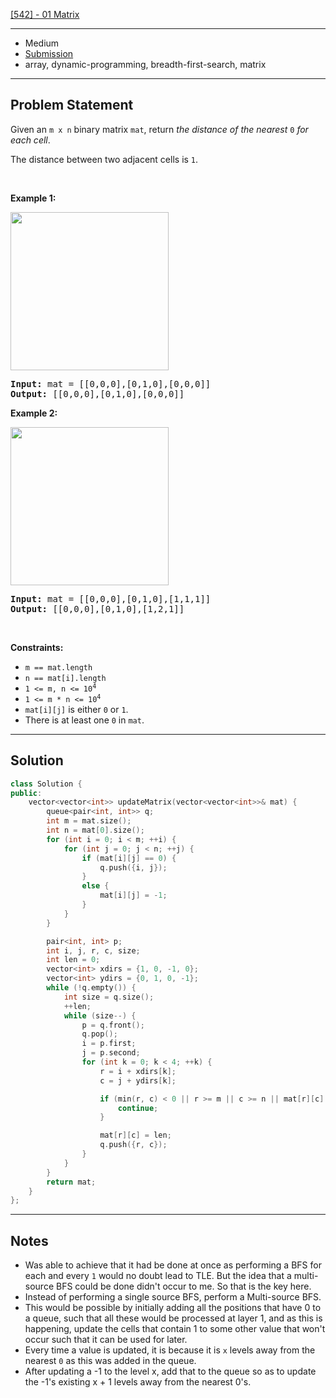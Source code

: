 [[542] - 01 Matrix](https://leetcode.com/problems/01-matrix)

---

- Medium
- [Submission](https://leetcode.com/problems/01-matrix/submissions/1024036946/)
- array, dynamic-programming, breadth-first-search, matrix

---

## Problem Statement

<p>Given an <code>m x n</code> binary matrix <code>mat</code>, return <em>the distance of the nearest </em><code>0</code><em> for each cell</em>.</p>

<p>The distance between two adjacent cells is <code>1</code>.</p>

<p>&nbsp;</p>
<p><strong class="example">Example 1:</strong></p>
<img alt="" src="https://assets.leetcode.com/uploads/2021/04/24/01-1-grid.jpg" style="width: 253px; height: 253px;" />
<pre>
<strong>Input:</strong> mat = [[0,0,0],[0,1,0],[0,0,0]]
<strong>Output:</strong> [[0,0,0],[0,1,0],[0,0,0]]
</pre>

<p><strong class="example">Example 2:</strong></p>
<img alt="" src="https://assets.leetcode.com/uploads/2021/04/24/01-2-grid.jpg" style="width: 253px; height: 253px;" />
<pre>
<strong>Input:</strong> mat = [[0,0,0],[0,1,0],[1,1,1]]
<strong>Output:</strong> [[0,0,0],[0,1,0],[1,2,1]]
</pre>

<p>&nbsp;</p>
<p><strong>Constraints:</strong></p>

<ul>
	<li><code>m == mat.length</code></li>
	<li><code>n == mat[i].length</code></li>
	<li><code>1 &lt;= m, n &lt;= 10<sup>4</sup></code></li>
	<li><code>1 &lt;= m * n &lt;= 10<sup>4</sup></code></li>
	<li><code>mat[i][j]</code> is either <code>0</code> or <code>1</code>.</li>
	<li>There is at least one <code>0</code> in <code>mat</code>.</li>
</ul>


---

## Solution

```cpp
class Solution {
public:
    vector<vector<int>> updateMatrix(vector<vector<int>>& mat) {
        queue<pair<int, int>> q;
        int m = mat.size();
        int n = mat[0].size();
        for (int i = 0; i < m; ++i) {
            for (int j = 0; j < n; ++j) {
                if (mat[i][j] == 0) {
                    q.push({i, j});
                }
                else {
                    mat[i][j] = -1;
                }
            }
        }

        pair<int, int> p;
        int i, j, r, c, size;
        int len = 0;
        vector<int> xdirs = {1, 0, -1, 0};
        vector<int> ydirs = {0, 1, 0, -1};
        while (!q.empty()) {
            int size = q.size();
            ++len;
            while (size--) {
                p = q.front();
                q.pop();
                i = p.first;
                j = p.second;
                for (int k = 0; k < 4; ++k) {
                    r = i + xdirs[k];
                    c = j + ydirs[k];

                    if (min(r, c) < 0 || r >= m || c >= n || mat[r][c] != -1) {
                        continue;
                    }

                    mat[r][c] = len;
                    q.push({r, c});
                }
            }
        }
        return mat;
    }
};
```

---

## Notes

- Was able to achieve that it had be done at once as performing a BFS for each and every `1` would no doubt lead to TLE. But the idea that a multi-source BFS could be done didn't occur to me. So that is the key here.
- Instead of performing a single source BFS, perform a Multi-source BFS.
- This would be possible by initially adding all the positions that have 0 to a queue, such that all these would be processed at layer 1, and as this is happening, update the cells that contain 1 to some other value that won't occur such that it can be used for later.
- Every time a value is updated, it is because it is `x` levels away from the nearest `0` as this was added in the queue.
- After updating a -1 to the level x, add that to the queue so as to update the -1's existing x + 1 levels away from the nearest 0's.
